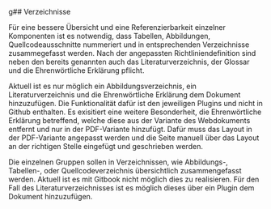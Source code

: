 g## Verzeichnisse

Für eine bessere Übersicht und eine Referenzierbarkeit einzelner Komponenten ist es notwendig, dass Tabellen, Abbildungen, Quellcodeausschnitte nummeriert und in entsprechenden Verzeichnisse zusammegefasst werden. Nach der angepassten Richtliniendefinition sind neben den bereits genannten auch das Literaturverzeichnis, der Glossar und die Ehrenwörtliche Erklärung pflicht. 

Aktuell ist es nur möglich ein Abbildungsverzeichnis, ein Literaturverzeichnis und die Ehrenwörtliche Erklärung dem Dokument hinzuzufügen. Die Funktionalität dafür ist den jeweiligen Plugins und nicht in Github enthalten. Es exisitiert eine weitere Besonderheit, die Ehrenwörtliche Erklärung betreffend, welche diese aus der Variante des Webdokuments entfernt und nur in der PDF-Variante hinzufügt. Dafür muss das Layout in der PDF-Variante angepasst werden und die Seite manuell über das Layout an der richtigen Stelle eingefügt und geschrieben werden.

Die einzelnen Gruppen sollen in Verzeichnissen, wie Abbildungs-, Tabellen-, oder Quellcodeverzeichnis übersichtlich zusammengefasst werden. Aktuell ist es mit Gitbook nicht möglich dies zu realisieren.
Für den Fall des Literaturverzeichnisses ist es möglich dieses über ein Plugin dem Dokument hinzuzufügen.
